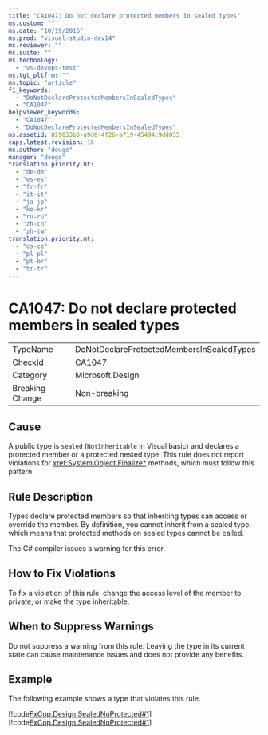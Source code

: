 ```yaml
---
title: "CA1047: Do not declare protected members in sealed types"
ms.custom: ""
ms.date: "10/19/2016"
ms.prod: "visual-studio-dev14"
ms.reviewer: ""
ms.suite: ""
ms.technology: 
  - "vs-devops-test"
ms.tgt_pltfrm: ""
ms.topic: "article"
f1_keywords: 
  - "DoNotDeclareProtectedMembersInSealedTypes"
  - "CA1047"
helpviewer_keywords: 
  - "CA1047"
  - "DoNotDeclareProtectedMembersInSealedTypes"
ms.assetid: 829033b5-a9d8-4f26-a719-45494c9dd035
caps.latest.revision: 16
ms.author: "douge"
manager: "douge"
translation.priority.ht: 
  - "de-de"
  - "es-es"
  - "fr-fr"
  - "it-it"
  - "ja-jp"
  - "ko-kr"
  - "ru-ru"
  - "zh-cn"
  - "zh-tw"
translation.priority.mt: 
  - "cs-cz"
  - "pl-pl"
  - "pt-br"
  - "tr-tr"
---
```

# CA1047: Do not declare protected members in sealed types
|||  
|-|-|  
|TypeName|DoNotDeclareProtectedMembersInSealedTypes|  
|CheckId|CA1047|  
|Category|Microsoft.Design|  
|Breaking Change|Non-breaking|  
  
## Cause  
 A public type is `sealed` (`NotInheritable` in Visual basic) and declares a protected member or a protected nested type. This rule does not report violations for <xref:System.Object.Finalize*> methods, which must follow this pattern.  
  
## Rule Description  
 Types declare protected members so that inheriting types can access or override the member. By definition, you cannot inherit from a sealed type, which means that protected methods on sealed types cannot be called.  
  
 The C# compiler issues a warning for this error.  
  
## How to Fix Violations  
 To fix a violation of this rule, change the access level of the member to private, or make the type inheritable.  
  
## When to Suppress Warnings  
 Do not suppress a warning from this rule. Leaving the type in its current state can cause maintenance issues and does not provide any benefits.  
  
## Example  
 The following example shows a type that violates this rule.  
  
 [!code[FxCop.Design.SealedNoProtected#1](../code-quality/codesnippet/VisualBasic/ca1047--do-not-declare-protected-members-in-sealed-types_1.vb)]
[!code[FxCop.Design.SealedNoProtected#1](../code-quality/codesnippet/CSharp/ca1047--do-not-declare-protected-members-in-sealed-types_1.cs)]
